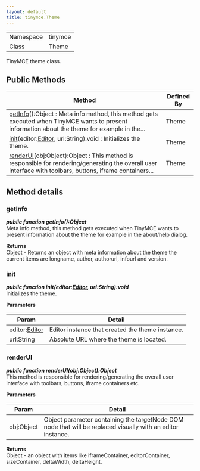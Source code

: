 ```yaml
---
layout: default
title: tinymce.Theme
---
```


|  |  |
| --- | --- |
| Namespace | tinymce |
| Class | Theme |

TinyMCE theme class.

## Public Methods

| Method | Defined By |
| --- | --- |
| [getInfo](#getinfo)():Object : Meta info method, this method gets executed when TinyMCE wants to present information about the theme for example in the... | Theme |
| [init](#init)(editor:[Editor](class_tinymce.Editor.html), url:String):void : Initializes the theme. | Theme |
| [renderUI](#renderui)(obj:Object):Object : This method is responsible for rendering/generating the overall user interface with toolbars, buttons, iframe containers... | Theme |

## Method details

### getInfo 

***public function getInfo():Object***  
Meta info method, this method gets executed when TinyMCE wants to present information about the theme for example in the about/help dialog.      

**Returns**  
Object - Returns an object with meta information about the theme the current items are longname, author, authorurl, infourl and version.

### init 

***public function init(editor:[Editor](class_tinymce.Editor.html), url:String):void***  
Initializes the theme.      

**Parameters**  

| Param | Detail |
| --- | --- |
| editor:[Editor](class_tinymce.Editor.html) | Editor instance that created the theme instance. |
| url:String | Absolute URL where the theme is located. |

### renderUI 

***public function renderUI(obj:Object):Object***  
This method is responsible for rendering/generating the overall user interface with toolbars, buttons, iframe containers etc.      

**Parameters**  

| Param | Detail |
| --- | --- |
| obj:Object | Object parameter containing the targetNode DOM node that will be replaced visually with an editor instance. |

**Returns**  
Object - an object with items like iframeContainer, editorContainer, sizeContainer, deltaWidth, deltaHeight.